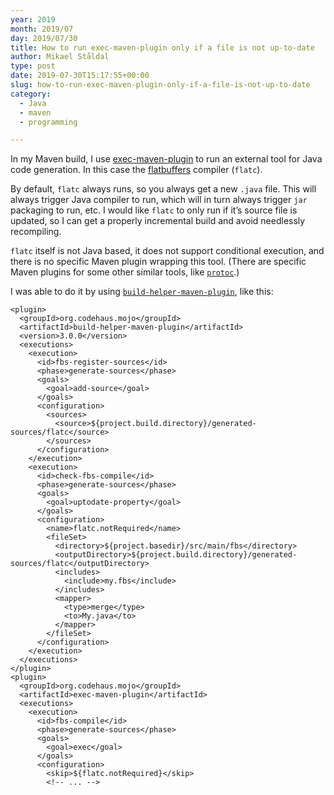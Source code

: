 ```yaml
---
year: 2019
month: 2019/07
day: 2019/07/30
title: How to run exec-maven-plugin only if a file is not up-to-date
author: Mikael Ståldal
type: post
date: 2019-07-30T15:17:55+00:00
slug: how-to-run-exec-maven-plugin-only-if-a-file-is-not-up-to-date
category:
  - Java
  - maven
  - programming

---
```

In my Maven build, I use [exec-maven-plugin][1] to run an external tool for Java code generation. In this case the [flatbuffers][2] compiler (`flatc`).

By default, `flatc` always runs, so you always get a new `.java` file. This will always trigger Java compiler to run, which will in turn always trigger `jar` packaging to run, etc. I would like `flatc` to only run if it&#8217;s source file is updated, so I can get a properly incremental build and avoid needlessly recompiling.

`flatc` itself is not Java based, it does not support conditional execution, and there is no specific Maven plugin wrapping this tool. (There are specific Maven plugins for some other similar tools, like [`protoc`][3].)

I was able to do it by using [`build-helper-maven-plugin`][4], like this:

```
<plugin>
  <groupId>org.codehaus.mojo</groupId>
  <artifactId>build-helper-maven-plugin</artifactId>
  <version>3.0.0</version>
  <executions>
    <execution>
      <id>fbs-register-sources</id>
      <phase>generate-sources</phase>
      <goals>
        <goal>add-source</goal>
      </goals>
      <configuration>
        <sources>
          <source>${project.build.directory}/generated-sources/flatc</source>
        </sources>
      </configuration>
    </execution>
    <execution>
      <id>check-fbs-compile</id>
      <phase>generate-sources</phase>
      <goals>
        <goal>uptodate-property</goal>
      </goals>
      <configuration>
        <name>flatc.notRequired</name>
        <fileSet>
          <directory>${project.basedir}/src/main/fbs</directory>
          <outputDirectory>${project.build.directory}/generated-sources/flatc</outputDirectory>
          <includes>
            <include>my.fbs</include>
          </includes>
          <mapper>
            <type>merge</type>
            <to>My.java</to>
          </mapper>
        </fileSet>
      </configuration>
    </execution>
  </executions>
</plugin>
<plugin>
  <groupId>org.codehaus.mojo</groupId>
  <artifactId>exec-maven-plugin</artifactId>
  <executions>
    <execution>
      <id>fbs-compile</id>
      <phase>generate-sources</phase>
      <goals>
        <goal>exec</goal>
      </goals>
      <configuration>
        <skip>${flatc.notRequired}</skip>
        <!-- ... -->

```

 [1]: https://www.mojohaus.org/exec-maven-plugin/exec-mojo.html
 [2]: https://google.github.io/flatbuffers/
 [3]: https://www.xolstice.org/protobuf-maven-plugin/
 [4]: https://www.mojohaus.org/build-helper-maven-plugin/uptodate-property-mojo.html